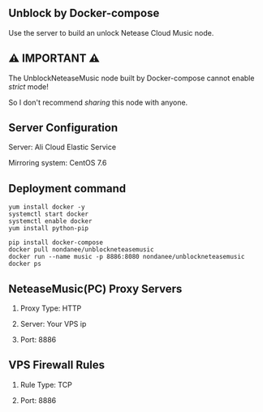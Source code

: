 ## Unblock by Docker-compose

Use the server to build an unlock Netease Cloud Music node.

## ⚠️ IMPORTANT ⚠️

The UnblockNeteaseMusic node built by Docker-compose cannot enable *strict* mode!

So I don't recommend *sharing* this node with anyone.

## Server Configuration

Server: Ali Cloud Elastic Service

Mirroring system: CentOS 7.6

## Deployment command

```
yum install docker -y
systemctl start docker
systemctl enable docker
yum install python-pip
```

```
pip install docker-compose
docker pull nondanee/unblockneteasemusic
docker run --name music -p 8886:8080 nondanee/unblockneteasemusic
docker ps
```

## NeteaseMusic(PC) Proxy Servers

1. Proxy Type: HTTP

2. Server: Your VPS ip

3. Port: 8886

## VPS Firewall Rules

1. Rule Type: TCP

2. Port: 8886